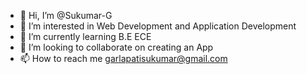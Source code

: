 - 👋 Hi, I’m @Sukumar-G
- 👀 I’m interested in Web Development and Application Development
- 🌱 I’m currently learning B.E ECE
- 💞️ I’m looking to collaborate on creating an App 
- 📫 How to reach me garlapatisukumar@gmail.com

<!---
Sukumar-G/Sukumar-G is a ✨ special ✨ repository because its `README.md` (this file) appears on your GitHub profile.
You can click the Preview link to take a look at your changes.
--->
